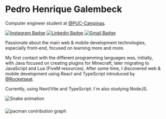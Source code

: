 <!-- ## ⭐️ | LDNzera 

```javascript
const Profile = {
    code: ["TypeScript", "Javascript", "Lua", "React", "Next" ],
    askMeAbout: ["fivem", "web-dev", "tech", "app dev", "music"],
    technologies: {
       frontEnd: ["React", "Next"],
       mobileApp: ["React Native", "Expo"],
       backEnd: {
            js: ["nodejs"],
        }, 
        databases: ["MySql", "sqlite"],
        misc: ["Fivem"],
        learning: ["Authentication and Database w/ Firebase"]
    },
    loves: "Cars and planes."
};
```
  
<a href="https://github.com/LDNzera">
  <img height="180em" src="https://github-readme-stats.vercel.app/api?username=LDNzera&theme=react&show_icons=true" style"max-width: 100%;" />
  <img height="180em" src="https://github-readme-stats.vercel.app/api/top-langs/?username=LDNzera&theme=react&layout=compact" style"max-width: 100%;" />
</a>

<br/> -->

# Pedro Henrique Galembeck

Computer engineer student at [@PUC-Campinas](https://puc-campinas.edu.br).

[![Instagram Badge](https://img.shields.io/badge/-@galembeckx-C70039?style=flat-square&labelColor=C70039&logo=instagram&logoColor=white&link=https://instagram.com/galembeckx)](https://instagram.com/galembeckx) 
[![Linkedin Badge](https://img.shields.io/badge/-Pedro%20Galembeck-C70039?style=flat-square&logo=Linkedin&logoColor=white&link=https://www.linkedin.com/in/pedro-galembeck/)](https://www.linkedin.com/public-profile/settings?lipi=urn%3Ali%3Apage%3Ad_flagship3_profile_self_edit_contact-info%3B2fFP%2BZziQkqN2g%2F693v5Wg%3D%3D) 
[![Gmail Badge](https://img.shields.io/badge/-galembeckpedro@gmail.com-C70039?style=flat-square&logo=Gmail&logoColor=white&link=mailto:galembeckpedro@gmail.com)](mailto:galembeckpedro@gmail.com)

Passionate about the main web & mobile development technologies, especially front-end, focused on learning more and more.

My first contact with the different programming languages ​​was, initially, with Java focused on creating plugins for Minecraft, later migrating to JavaScript and Lua (FiveM resources). After some time, I discovered web & mobile development using React and TypeScript introduced by [@Rocketseat](https://www.rocketseat.com.br).

Currently, using Next/Vite and TypeScript. I´m also studying NodeJS.

<img src="https://raw.githubusercontent.com/galembeck/galembeck/output/snake.svg" alt="Snake animation" />

###

<picture>
  <source media="(prefers-color-scheme: dark)" srcset="https://raw.githubusercontent.com/galembeck/galembeck/output/pacman-contribution-graph-dark.svg">
  <source media="(prefers-color-scheme: light)" srcset="https://raw.githubusercontent.com/galembeck/galembeck/output/pacman-contribution-graph.svg">
  <img alt="pacman contribution graph" src="https://raw.githubusercontent.com/galembeck/galembeck/output/pacman-contribution-graph.svg">
</picture>

###
